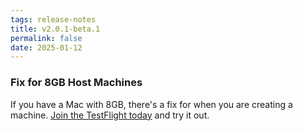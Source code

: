 ```yaml
---
tags: release-notes
title: v2.0.1-beta.1
permalink: false
date: 2025-01-12
---
```


### Fix for 8GB Host Machines

If you have a Mac with 8GB, there's a fix for when you are creating a machine. [Join the TestFlight today](https://testflight.apple.com/join/AYvMmTWm) and try it out.